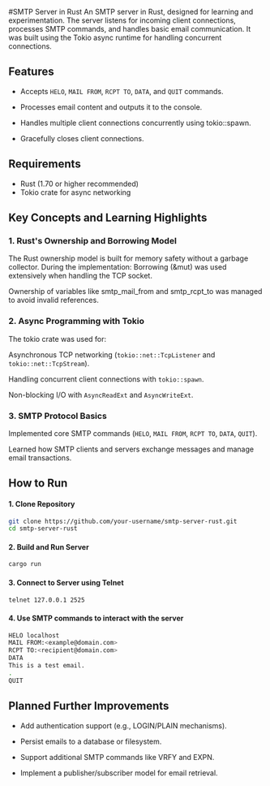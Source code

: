 #SMTP Server in Rust
An SMTP server in Rust, designed for learning and experimentation. The server listens for incoming client connections, processes SMTP commands, and handles basic email communication. It was built using the Tokio async runtime for handling concurrent connections.

## Features
- Accepts `HELO`, `MAIL FROM`, `RCPT TO`, `DATA`, and `QUIT` commands.

- Processes email content and outputs it to the console.

- Handles multiple client connections concurrently using tokio::spawn.

- Gracefully closes client connections.

## Requirements
- Rust (1.70 or higher recommended)
- Tokio crate for async networking

## Key Concepts and Learning Highlights

### 1. Rust's Ownership and Borrowing Model

The Rust ownership model is built for memory safety without a garbage collector. 
During the implementation:
Borrowing (&mut) was used extensively when handling the TCP socket.

Ownership of variables like smtp_mail_from and smtp_rcpt_to was managed to avoid invalid references.

### 2. Async Programming with Tokio

The tokio crate was used for:

Asynchronous TCP networking (`tokio::net::TcpListener` and `tokio::net::TcpStream`).

Handling concurrent client connections with `tokio::spawn`.

Non-blocking I/O with `AsyncReadExt` and `AsyncWriteExt`.

### 3. SMTP Protocol Basics

Implemented core SMTP commands (`HELO`, `MAIL FROM`, `RCPT TO`, `DATA`, `QUIT`).

Learned how SMTP clients and servers exchange messages and manage email transactions.

## How to Run
#### 1. Clone Repository
```bash
git clone https://github.com/your-username/smtp-server-rust.git
cd smtp-server-rust
```

#### 2. Build and Run Server
```bash
cargo run
```

#### 3. Connect to Server using Telnet
```bash
telnet 127.0.0.1 2525
```

#### 4. Use SMTP commands to interact with the server
```bash
HELO localhost
MAIL FROM:<example@domain.com>
RCPT TO:<recipient@domain.com>
DATA
This is a test email.
.
QUIT
```

## Planned Further Improvements
- Add authentication support (e.g., LOGIN/PLAIN mechanisms).

- Persist emails to a database or filesystem.

- Support additional SMTP commands like VRFY and EXPN.

- Implement a publisher/subscriber model for email retrieval.
